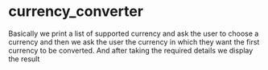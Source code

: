 # currency_converter
Basically we print a list of supported currency and ask the user to choose a currency and then we ask the user the currency in which they want the first currency to be converted.
And after taking the required details we display the result
